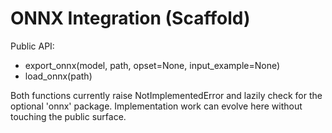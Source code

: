 ONNX Integration (Scaffold)
===========================

Public API:
- export_onnx(model, path, opset=None, input_example=None)
- load_onnx(path)

Both functions currently raise NotImplementedError and lazily check for the
optional 'onnx' package. Implementation work can evolve here without touching
the public surface.
